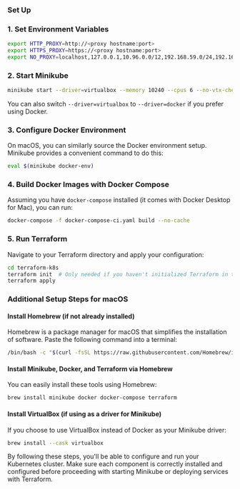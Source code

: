 ### Set Up

### 1. Set Environment Variables

```bash
export HTTP_PROXY=http://<proxy hostname:port>
export HTTPS_PROXY=https://<proxy hostname:port>
export NO_PROXY=localhost,127.0.0.1,10.96.0.0/12,192.168.59.0/24,192.168.49.0/24,192.168.39.0/24
```

### 2. Start Minikube

```bash
minikube start --driver=virtualbox --memory 10240 --cpus 6 --no-vtx-check
```
You can also switch `--driver=virtualbox` to `--driver=docker` if you prefer using Docker.

### 3. Configure Docker Environment
On macOS, you can similarly source the Docker environment setup. Minikube provides a convenient command to do this:

```bash
eval $(minikube docker-env)
```

### 4. Build Docker Images with Docker Compose
Assuming you have `docker-compose` installed (it comes with Docker Desktop for Mac), you can run:

```bash
docker-compose -f docker-compose-ci.yaml build --no-cache
```

### 5. Run Terraform
Navigate to your Terraform directory and apply your configuration:

```bash
cd terraform-k8s
terraform init  # Only needed if you haven't initialized Terraform in this directory
terraform apply
```

### Additional Setup Steps for macOS

#### Install Homebrew (if not already installed)
Homebrew is a package manager for macOS that simplifies the installation of software. Paste the following command into a terminal:

```bash
/bin/bash -c "$(curl -fsSL https://raw.githubusercontent.com/Homebrew/install/HEAD/install.sh)"
```

#### Install Minikube, Docker, and Terraform via Homebrew
You can easily install these tools using Homebrew:

```bash
brew install minikube docker docker-compose terraform
```

#### Install VirtualBox (if using as a driver for Minikube)
If you choose to use VirtualBox instead of Docker as your Minikube driver:

```bash
brew install --cask virtualbox
```

By following these steps, you'll be able to configure and run your Kubernetes cluster. Make sure each component is correctly installed and configured before proceeding with starting Minikube or deploying services with Terraform.
